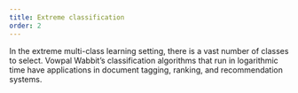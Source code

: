 ```yaml
---
title: Extreme classification
order: 2
---
```


In the extreme multi-class learning setting, there is a vast number of classes to select. Vowpal Wabbit’s classification algorithms that run in logarithmic time have applications in document tagging, ranking, and recommendation systems.
